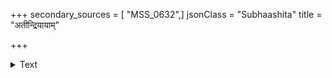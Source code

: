 +++
secondary_sources = [ "MSS_0632",]
jsonClass = "Subhaashita"
title = "अतीन्द्रियायाम्"

+++

<details><summary>Text</summary>

अतीन्द्रियायां परलोकवृत्ताव् इहैव तीव्राशुभपाकशंसी।  
दृष्येत नाशो यदि नाम नाशु न कः कुकृत्येन यतेत भूत्यै॥
</details>
